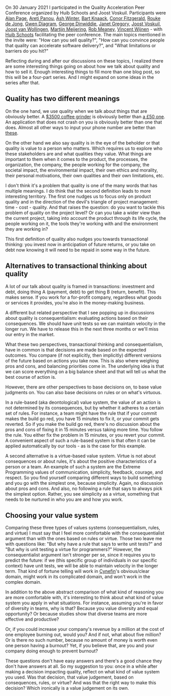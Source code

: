 <!--
.. title: Thinking about quality: choosing your value system
.. slug: choosing-your-value-system
.. date: 2021-02-15 20:09:08 UTC+01:00
.. tags: peer conference, value systems, quality, quality engineering
.. category: quality
.. link: 
.. description:
.. type: text
-->

On 30 January 2021 I participated in the Quality Acceleration Peer Conference organized by Huib Schoots and Joost Voskuil. Participants were [Alan Page](https://twitter.com/alanpage), [Areti Panou](https://twitter.com/unremarkableQA), [Ash Winter](https://twitter.com/northern_tester), [Bart Knaack](https://twitter.com/btknaack), [Conor Fitzgerald](https://twitter.com/conorfi), [Rouke de Jong](https://twitter.com/roukedejong), [Gwen Diagram](https://twitter.com/gwendiagram), [George Dinwiddie](https://twitter.com/gdinwiddie), [Janet Gregory](https://twitter.com/janetgregoryca), [Joost Voskuil](https://twitter.com/joost_voskuil), [Joost van Wollingen](https://twitter.com/jpjwolli), [Martijn Meijering](https://twitter.com/mmeijeri), [Rob Meaney](https://twitter.com/robmeaney), [Vincent Wijnen](https://twitter.com/vinwijnl) - with [Huib Schoots](https://twitter.com/huibschoots) facilitating the peer conference. The main topics mentioned in the invite were: "How can you sell quality?", "How can you convince people that quality can accelerate software delivery?", and "What limitations or barriers do you hit?"

Reflecting during and after our discussions on these topics, I realized there are some interesting things going on about how we talk about quality and how to sell it. Enough interesting things to fill more than one blog post, so this will be a four-part series. And I might expand on some ideas in the series after that.


## Quality has two different meanings
On the one hand, we use quality when we talk about things that are obviously better. A [$3500 coffee grinder](https://www.youtube.com/watch?v=-3mB4MBITEI) is obviously better than [a £50 one](https://www.youtube.com/watch?v=AVYGxext8XI). An application that does not crash on you is obviously better than one that does. Almost all other ways to input your phone number are better than [these](https://qz.com/679782/programmers-imagine-the-most-ridiculous-ways-to-input-a-phone-number/).

<!-- TEASER_END -->

On the other hand we also say quality is in the eye of the beholder or that quality is value to a person who matters. Which requires us to explore who these stakeholders are and what qualities they value. What things are important to them when it comes to the product, the processes, the organization, the company, the people working for the company, the societal impact, the environmental impact, their own ethics and morality, their personal motivations, their own qualities and their own limitations, etc.

I don't think it's a problem that quality is one of the many words that has multiple meanings. I do think that the second definition leads to more interesting territory. The first one nudges us to focus only on product quality and in the direction of the devil's triangle of project management: time - cost - quality. And that raises the question: do you want to tackle this problem of quality on the project level? Or can you take a wider view than the current project, taking into account the product through its life cycle, the people working on it, the tools they're working with and the environment they are working in?

This first definition of quality also nudges you towards transactional thinking: you invest now in anticipation of future returns, or you take on debt now knowing it will need to be repaid in some way in the future.


## Alternatives to transactional thinking about quality
A lot of our talk about quality is framed in transactions: investment and debt, doing thing A (payment, debt) to get thing B (return, benefit). This makes sense. If you work for a for-profit company, regardless what goods or services it provides, you're also in the money-making business.

A different but related perspective that I see popping up in discussions about quality is consequentialism: evaluating actions based on their consequences. We should have unit tests so we can maintain velocity in the longer run. We have to release this in the next three months or we'll miss our entry in the market.

What these two perspectives, transactional thinking and consequentialism, have in common is that decisions are made based on the expected outcomes. You compare (if not explicitly, then implicitly) different versions of the future based on actions you take now. This is also where weighing pros and cons, and balancing priorities come in. The underlying idea is that we can score everything on a big balance sheet and that will tell us what the best course of action is.

However, there are other perspectives to base decisions on, to base value judgments on. You can also base decisions on rules or on what's virtuous.

In a rule-based (aka deontological) value system, the value of an action is not determined by its consequences, but by whether it adheres to a certain set of rules. For instance, a team might have the rule that if your commit makes the build go red, you have 15 minutes to fix it, or your commit gets reverted. So if you make the build go red, there's no discussion about the pros and cons of fixing it in 15 minutes versus taking more time. You follow the rule. You either fix the problem in 15 minutes, or you revert your commit. A convenient aspect of such a rule-based system is that often it can be applied automatically by our tools - as is the case for this example.

A second alternative is a virtue-based value system. Virtue is not about consequences or about rules, it's about the positive characteristics of a person or a team. An example of such a system are the Extreme Programming values of communication, simplicity, feedback, courage, and respect. So you find yourself comparing different ways to build something and you go with the simplest one, because simplicity. Again, no discussion about pros and cons. And also, no following a rule that says to always pick the simplest option. Rather, you see simplicity as a virtue, something that needs to be nurtured in who you are and how you work.


## Choosing your value system
Comparing these three types of values systems (consequentialism, rules, and virtue) I must say that I feel more comfortable with the consequentialist argument than with the ones based on rules or virtue. Those two leave me with questions like: "But why have a rule that says to write unit tests?" and "But why is unit testing a virtue for programmers?" However, the consequentialist argument isn't stronger per se, since it requires you to predict the future: if we (this specific group of individuals in our specific context) have unit tests, we will be able to maintain velocity in the longer term. That kind of fortune telling will work in [Cynefin](https://en.wikipedia.org/wiki/Cynefin_framework)'s obvious/clear domain, might work in its complicated domain, and won't work in the complex domain.

In addition to the above abstract comparison of what kind of reasoning you are more comfortable with, it's interesting to think about what kind of value system you apply in what situations. For instance, assuming you're in favor of diversity in teams, why is that? Because you value diversity and equal opportunity? Or because studies show that diverse teams are more effective and productive?

Or, if you could increase your company's revenue by a million at the cost of one employee burning out, would you? And if not, what about five million? Or is there no such number, because no amount of money is worth even one person having a burnout? Yet, if you believe that, are you and your company doing enough to prevent burnout?

These questions don't have easy answers and there's a good chance they don't have answers at all. So my suggestion to you: once in a while after making a decision impacting quality, reflect on what kind of value system you used. Was that decision, that value judgement, based on consequences, rules, or virtue? And was that the right way to make this decision? Which ironically is a value judgement on its own.
